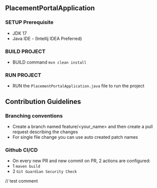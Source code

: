 ## PlacementPortalApplication
### SETUP Prerequisite
- JDK 17
- Java IDE - (Intellij IDEA Preferred)
### BUILD PROJECT
- BUILD command
`mvn clean install`
### RUN PROJECT
- RUN the `PlacementPortalApplication.java` file to run the project


## Contribution Guidelines
### Branching conventions
- Create a branch named feature/<your_name> and then create a pull request describing the changes
- For single file change you can use auto created patch names

### Github CI/CD
- On every new PR and new commit on PR, 2 actions are configured:
- 1 `maven build`
- 2 `Git Guardian Security Check`

// test comment
